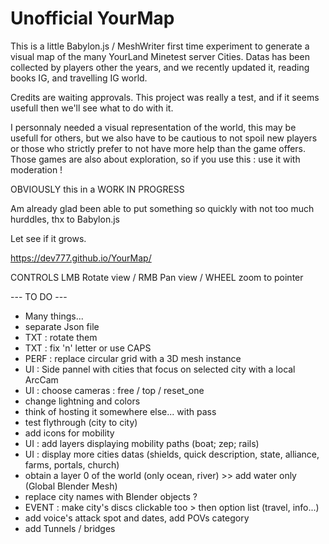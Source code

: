 # Unofficial YourMap

This is a little Babylon.js / MeshWriter first time experiment to generate a visual map of the many YourLand Minetest server Cities.
Datas has been collected by players other the years, and we recently updated it, reading books IG, and travelling IG world.

Credits are waiting approvals. 
This project was really a test, and if it seems usefull then we'll see what to do with it.

I personnaly needed a visual representation of the world, this may be usefull for others, but we also have to be cautious to not spoil new players or those who strictly prefer to not have more help than the game offers. 
Those games are also about exploration, so if you use this : use it with moderation !

OBVIOUSLY this in a WORK IN PROGRESS

Am already glad been able to put something so quickly with not too much hurddles, thx to Babylon.js

Let see if it grows.

https://dev777.github.io/YourMap/

CONTROLS
LMB Rotate view / RMB Pan view / WHEEL zoom to pointer

--- TO DO ---
* Many things...
* separate Json file
* TXT : rotate them
* TXT : fix 'n' letter or use CAPS
* PERF : replace circular grid with a 3D mesh instance
* UI : Side pannel with cities that focus on selected city with a local ArcCam
* UI : choose cameras : free / top / reset_one
* change lightning and colors
* think of hosting it somewhere else... with pass
* test flythrough (city to city)
* add icons for mobility
* UI : add layers displaying mobility paths (boat; zep; rails)
* UI : display more cities datas (shields, quick description, state, alliance, farms, portals, church)
* obtain a layer 0 of the world (only ocean, river) >> add water only (Global Blender Mesh)
* replace city names with Blender objects ?
* EVENT : make city's discs clickable too > then option list (travel, info...)
* add voice's attack spot and dates, add POVs category
* add Tunnels / bridges
